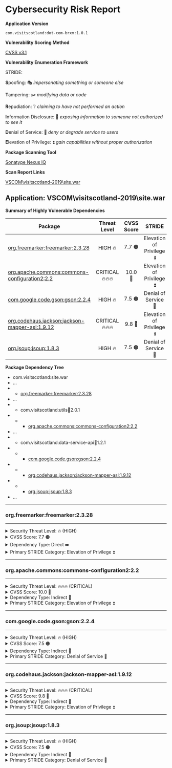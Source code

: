 # Cybersecurity Risk Report

**Application Version**

    com.visitscotland:dot-com-brxm:1.0.1

**Vulnerability Scoring Method**

[CVSS v3.1](https://www.first.org/cvss/calculator/3.1)

**Vulnerability Enumeration Framework**

STRIDE:

**S**poofing: 🎭 *impersonating something or someone else*

**T**ampering: ✂️ *modifying data or code*

**R**epudiation: ❔ *claiming to have not performed an action*

**I**nformation Disclosure: 👀 *exposing information to someone not authorized to see it*

**D**enial of Service: 🚫 *deny or degrade service to users*

**E**levation of Privilege: ⏫ *gain capabilities without proper authorization*

**Package Scanning Tool**

[Sonatype Nexus IQ](https://help.sonatype.com/iqserver/product-information/licensing-and-features)

**Scan Report Links**

[VSCOM\visitscotland-2019\site.war](https://iq.visitscotland.com/assets/index.html#/applicationReport/visitscotland-site/cc224f72876d4fa690926b4adf01db56/policy)

## Application: VSCOM\visitscotland-2019\site.war 

**Summary of Highly Vulnerable Dependencies**

| Package | Threat Level | CVSS Score | STRIDE | Dependency Type |
| ------- | :----------: | :--------: | :----: | :-------------: |
| [org.freemarker:freemarker:2.3.28](#orgfreemarkerfreemarker2328) | HIGH 🔥 | 7.7 🟠 | Elevation of Privilege ⏫ | Direct ➡️ |
| [org.apache.commons:commons-configuration2:2.2](#orgapachecommonscommons-configuration222) | CRITICAL 🔥🔥🔥 | 10.0 🔴 | Elevation of Privilege ⏫ | Indirect 🔀 |
| [com.google.code.gson:gson:2.2.4](#comgooglecodegsongson224) | HIGH 🔥 | 7.5 🟠 | Denial of Service 🚫 | Indirect 🔀 |
| [org.codehaus.jackson:jackson-mapper-asl:1.9.12](#orgcodehausjacksonjackson-mapper-asl1912) | CRITICAL 🔥🔥🔥 | 9.8 🔴 | Elevation of Privilege ⏫ | Indirect 🔀 |
| [org.jsoup:jsoup:1.8.3](#orgjsoupjsoup183) | HIGH 🔥 | 7.5 🟠 | Denial of Service 🚫 | Indirect 🔀 |

**Package Dependency Tree**

- com.visitscotland:site.war
- ...
- - [org.freemarker:freemarker:2.3.28](#orgfreemarkerfreemarker2328)
- ...
- - com.visitscotland:utils:jar:2.0.1
- - - [org.apache.commons:commons-configuration2:2.2](#orgapachecommonscommons-configuration222)
- ...
- - com.visitscotland:data-service-api:jar:1.2.1
- - - [com.google.code.gson:gson:2.2.4](#comgooglecodegsongson224)
- - - [org.codehaus.jackson:jackson-mapper-asl:1.9.12](#orgcodehausjacksonjackson-mapper-asl1912)
- - - [org.jsoup:jsoup:1.8.3](#orgjsoupjsoup183)
- ...

---

### org.freemarker:freemarker:2.3.28

---

<details>

  <summary>Security Threat Level: 🔥 (HIGH)</summary>

    Lorem ipsom dolor sit amet!

</details>

<details>

  <summary>CVSS Score: 7.7 🟠</summary>

    CVSS:3.1/AV:N/AC:H/PR:H/UI:N/S:C/C:H/I:H/A:N

</details>

<details>
  <summary>Dependency Type: Direct ➡️</summary>

    - VSCOM\visitscotland-2019\pom.xml
    - VSCOM\visitscotland-2019\repository-data\webfiles\pom.xml
    - VSCOM\visitscotland-2019\site\components\pom.xml

</details>

<details>
  <summary>Primary STRIDE Category: Elevation of Privilege ⏫</summary>

> Apache FreeMarker is vulnerable to Code Injection. The createUnsafeMethodsSet method in UnsafeMethods.class implements a deny list to prevent access to various unsafe methods. However the deny list does not include java.lang.ClassLoader.getResourceAsStream and java.security.ProtectionDomain.getClassLoader among other unsafe methods. An attacker with template editing permissions can use these methods as part of an attack to access files in the application's classpath and load references to arbitrary classes, ultimately resulting in potential arbitrary code execution.
>
> **Detection**
>
> The application is vulnerable by using this component.
>
> **Recommendation**
>
> We recommend upgrading to a version of this component that is not vulnerable to this specific issue. Additionally, while fixed versions may not be vulnerable to this specific issue, the ability to create and edit templates carries inherent security risks, and such permissions should only be given to trusted users.
>
> *Reference: https://freemarker.apache.org/docs/app_faq.html#faq_template_uploading_security*
>
> **Note**: If this component is included as a bundled/transitive dependency of another component, there may not be an upgrade path. In this instance, we recommend contacting the maintainers who included the vulnerable package. Alternatively, we recommend investigating alternative components or a potential mitigating control.
>
> **Root Cause**
> freemarker-2.3.28.jarfreemarker/ext/beans/UnsafeMethods.class[2.3.21, 2.3.30)
>
> **Advisories**
>
> Attack: https://ackcent.com/in-depth-freemarker-template-injection/
>
> Project: https://github.com/apache/freemarker/pull/62
>
> Project: https://issues.apache.org/jira/browse/FREEMARKER-124

</details>

---

### org.apache.commons:commons-configuration2:2.2

---

<details>

  <summary>Security Threat Level: 🔥🔥🔥 (CRITICAL)</summary>

    Lorem ipsom dolor sit amet!

</details>

<details>
  <summary>CVSS Score: 10.0 🔴</summary>

    CVSS:3.1/AV:N/AC:L/PR:N/UI:N/S:C/C:H/I:H/A:H

</details>

<details>

  <summary>Dependency Type: Indirect 🔀</summary>

    Parent Package: 
    
    com.visitscotland:utils:jar:2.0.1
    
    Parent Included By:
    
    - VSCOM\visitscotland-2019\site\pom.xml

</details>

<details>

  <summary>Primary STRIDE Category: Elevation of Privilege ⏫</summary>

> Apache Commons Configuration uses a third-party library to parse YAML files which by default allows the instantiation of classes if the YAML includes special statements. Apache Commons Configuration versions 2.2, 2.3, 2.4, 2.5, 2.6 did not change the default settings of this library. So if a YAML file was loaded from an untrusted source, it could therefore load and execute code out of the control of the host application.
>
> **Explanation**
>
> Apache Commons Configuration is vulnerable to Arbitrary Code Execution. The read() method in the YAMLConfiguration class fails to control class instantiation when loading YAML Files, allowing configurations with special statements to load and execute code. A remote attacker can craft a malicious YAML configuration to exploit this vulnerability and execute arbitrary code.
>
> **Detection**
>
> The application is vulnerable by using this component.
>
> **Recommendation**
>
> We recommend upgrading to a version of this component that is not vulnerable to this specific issue.
>
> **Note**: If this component is included as a bundled/transitive dependency of another component, there may not be an upgrade path. In this instance, we recommend contacting the maintainers who included the vulnerable package. Alternatively, we recommend investigating alternative components or a potential mitigating control.
>
> **Root Cause**
>
> commons-configuration2-2.2.jarorg/apache/commons/configuration2/YAMLConfiguration.class[2.2-RC1, 2.7-RC1)
>
> **Advisories**
>
> Third Party: https://www.openwall.com/lists/oss-security/2020/03/13/1

</details>

---

### com.google.code.gson:gson:2.2.4

---

<details>

  <summary>Security Threat Level: 🔥 (HIGH)</summary>

    Lorem ipsom dolor sit amet!

</details>

<details>

  <summary>CVSS Score: 7.5 🟠</summary>

    CVSS:3.1/AV:N/AC:L/PR:N/UI:N/S:U/C:N/I:N/A:H

</details>

<details>

  <summary>Dependency Type: Indirect 🔀</summary>

    Parent Package: 
    
    com.visitscotland:data-service-api:jar:1.2.1
    
    Parent Included By:
    
    - VSCOM\visitscotland-2019\cms\pom.xml
    - VSCOM\visitscotland-2019\pom.xml
    - VSCOM\visitscotland-2019\site\pom.xml

</details>

<details>

  <summary>Primary STRIDE Category: Denial of Service 🚫</summary>

> The gson package is vulnerable Deserialization of Untrusted Data. The serializable LazilyParsedNumber, LinkedHashTreeMap, and LinkedTreeMap classes permit unsafe deserialization due to use of the default Serializable.readObject() implementation. A remote attacker can exploit this vulnerability by serializing and supplying any of the aforementioned objects to an affected application. This will result in a Denial of Service (DoS) condition or other unexpected behavior when the malicious object is deserialized.
Detection
>
>The application is vulnerable by using this component if it deserializes LazilyParsedNumber, LinkedHashTreeMap, or LinkedTreeMap objects from untrusted sources.
>
> **Recommendation**
>
> We recommend upgrading to a version of this component that is not vulnerable to this specific issue.
>
> **Note**: If this component is included as a bundled/transitive dependency of another component, there may not be an upgrade path. In this instance, we recommend contacting the maintainers who included the vulnerable package. Alternatively, we recommend investigating alternative components or a potential mitigating control.
>
> **Root Cause**
>
> gson-2.2.4.jarcom/google/gson/internal/LazilyParsedNumber.class[2.2.3, 2.8.9)
>
> **Advisories**
>
> Project: https://github.com/google/gson/pull/1991

</details>

---

### org.codehaus.jackson:jackson-mapper-asl:1.9.12

---

<details>

  <summary>Security Threat Level: 🔥🔥🔥 (CRITICAL)</summary>

    Lorem ipsom dolor sit amet!

</details>

<details>

  <summary>CVSS Score: 9.8 🔴</summary>

    CVSS:3.1/AV:N/AC:L/PR:N/UI:N/S:U/C:H/I:H/A:H

</details>

<details>

  <summary>Dependency Type: Indirect 🔀</summary>

    Parent Package: 
    
    com.visitscotland:data-service-api:jar:1.2.1
    
    Parent Included By:

    - VSCOM\visitscotland-2019\cms\pom.xml
    - VSCOM\visitscotland-2019\pom.xml
    - VSCOM\visitscotland-2019\site\pom.xml

</details>

<details>

  <summary>Primary STRIDE Category: Elevation of Privilege ⏫</summary>

> A deserialization flaw was discovered in the jackson-databind, versions before 2.6.7.1, 2.7.9.1 and 2.8.9, which could allow an unauthenticated user to perform code execution by sending the maliciously crafted input to the readValue method of the ObjectMapper.
>
> **Explanation**
>
> jackson-databind is vulnerable to Remote Code Execution (RCE). The createBeanDeserializer() function in the BeanDeserializerFactory class allows untrusted Java objects to be deserialized. A remote attacker can exploit this by uploading a malicious serialized object that will result in RCE if the application attempts to deserialize it.
>
> **NOTE**: This vulnerability is also tracked by the Apache Struts team as S2-055
>
> **NOTE**: This CVE is a part of the series of CVEs (e.g. CVE-2019-16943, CVE-2017-15095, CVE-2017-17485, CVE-2018-5968, ...) that have been, and continue to be released by the Jackson Databind project, for the exact same deserialization vulnerability. To reduce unnecessary noise arising from duplicates and false positives, we have strategically implicated components so that they show the minimal number of CVEs necessary to represent the same vulnerability.
Detection
>
> The application is vulnerable by using this component, when default typing is enabled.
>
> **Note**: Spring Security has provided their own fix for this vulnerability (CVE-2017-4995). If this component is being used as part of Spring Security, then you are not vulnerable if you are running Spring Security 4.2.3.RELEASE or greater for 4.x or Spring Security 5.0.0.M2 or greater for 5.x.
>
> **Recommendation**
>
> Update: As of version 2.10.0, Jackson now provides a safe default typing solution that fully mitigates this vulnerability.
>
> Reference: https://medium.com/@cowtowncoder/jackson-2-10-features-cd880674d8a2
>
> In order to mitigate this vulnerability, we recommend upgrading to at least version 2.10.0 and changing any usages of enableDefaultTyping() to activateDefaultTyping().
>
> Alternatively, if upgrading is not a viable option, this vulnerability can be mitigated by disabling default typing. Instead, you will need to implement your own:
>
> > It is also possible to customize global defaulting, using ObjectMapper.setDefaultTyping(...) -- you just have to implement your own TypeResolverBuilder (which is not very difficult); and by doing so, can actually configure all aspects of type information. Builder itself is just a short-cut for building actual handlers.
>
> Reference: https://github.com/FasterXML/jackson-docs/wiki/JacksonPolymorphicDeserialization
>
> Examples of implementing your own typing can be found by looking at Spring Security's fix or this Stack Overflow article
>
> **Root Cause**
>
> jackson-mapper-asl-1.9.12.jarorg/codehaus/jackson/map/TypeDeserializer.class[1.5.0 , 1.9.13.redhat-00006)
>
> **Advisories**
>
> Project: https://github.com/FasterXML/jackson-databind/issues/1599
>
> Third Party: https://blog.sonatype.com/jackson-databind-remote-code-execution
>
> Third Party: https://blog.sonatype.com/jackson-databind-the-end-of-the-blacklist
>
> Third Party: https://bugzilla.redhat.com/show_bug.cgi?id=CVE-2017-7525

</details>

---

### org.jsoup:jsoup:1.8.3

---

<details>

  <summary>Security Threat Level: 🔥 (HIGH)</summary>

    Lorem ipsom dolor sit amet!

</details>

<details>

  <summary>CVSS Score: 7.5 🟠</summary>

    CVSS:3.1/AV:N/AC:L/PR:N/UI:N/S:U/C:N/I:N/A:H

</details>

<details>

  <summary>Dependency Type: Indirect 🔀</summary>

    Parent Package: 
    
    com.visitscotland:data-service-api:jar:1.2.1
    
    Parent Included By:

    - VSCOM\visitscotland-2019\cms\pom.xml
    - VSCOM\visitscotland-2019\pom.xml
    - VSCOM\visitscotland-2019\site\pom.xml

</details>

<details>

  <summary>Primary STRIDE Category: Denial of Service 🚫</summary>

> jsoup is a Java library for working with HTML. Those using jsoup versions prior to 1.14.2 to parse untrusted HTML or XML may be vulnerable to DOS attacks. If the parser is run on user supplied input, an attacker may supply content that causes the parser to get stuck (loop indefinitely until cancelled), to complete more slowly than usual, or to throw an unexpected exception. This effect may support a denial of service attack. The issue is patched in version 1.14.2. There are a few available workarounds. Users may rate limit input parsing, limit the size of inputs based on system resources, and/or implement thread watchdogs to cap and timeout parse runtimes.
>
> **Explanation**
>
> The jsoup is vulnerable due to Uncaught Exception. The appendTagName function in the Token.class incorrectly processes user input that contains unexpected characters in variable amounts. An attacker could leverage this behavior to crash the application by sending malformed input to the application, which may include multiple null characters.
>
> *Advisory Deviation Notice*: The Sonatype security research team discovered that the vulnerability is present from version 1.6.0 before 1.14.2, not all prior versions to 1.14.2 as the advisory states.
Detection
>
> The application is vulnerable by using this component.
>
> **Recommendation**
>
> We recommend upgrading to a version of this component that is not vulnerable to this specific issue.
>
> **Note**: If this component is included as a bundled/transitive dependency of another component, there may not be an upgrade path. In this instance, we recommend contacting the maintainers who included the vulnerable package. Alternatively, we recommend investigating alternative components or a potential mitigating control.
>
> **Root Cause**
>
> jsoup-1.8.3.jarorg/jsoup/parser/Token.class[1.6.0 , 1.14.2)
>
> **Advisories**
>
> Project: https://github.com/jhy/jsoup/security/advisories/GHSA-m72m-mhq2-9p6c

</details>

    